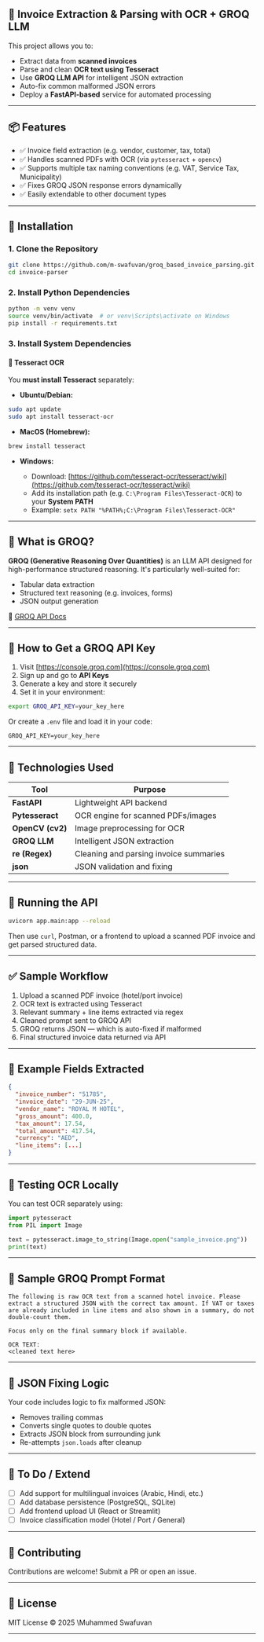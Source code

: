 ## 🧾 Invoice Extraction & Parsing with OCR + GROQ LLM

This project allows you to:

* Extract data from **scanned invoices**
* Parse and clean **OCR text using Tesseract**
* Use **GROQ LLM API** for intelligent JSON extraction
* Auto-fix common malformed JSON errors
* Deploy a **FastAPI-based** service for automated processing

---

## 📦 Features

* ✅ Invoice field extraction (e.g. vendor, customer, tax, total)
* ✅ Handles scanned PDFs with OCR (via `pytesseract` + `opencv`)
* ✅ Supports multiple tax naming conventions (e.g. VAT, Service Tax, Municipality)
* ✅ Fixes GROQ JSON response errors dynamically
* ✅ Easily extendable to other document types

---

## 🔧 Installation

### 1. Clone the Repository

```bash
git clone https://github.com/m-swafuvan/groq_based_invoice_parsing.git
cd invoice-parser
```

### 2. Install Python Dependencies

```bash
python -m venv venv
source venv/bin/activate  # or venv\Scripts\activate on Windows
pip install -r requirements.txt
```

### 3. Install System Dependencies

#### 🧠 Tesseract OCR

You **must install Tesseract** separately:

* **Ubuntu/Debian:**

```bash
sudo apt update
sudo apt install tesseract-ocr
```

* **MacOS (Homebrew):**

```bash
brew install tesseract
```

* **Windows:**

  * Download: [https://github.com/tesseract-ocr/tesseract/wiki](https://github.com/tesseract-ocr/tesseract/wiki)
  * Add its installation path (e.g. `C:\Program Files\Tesseract-OCR`) to your **System PATH**
  * Example: `setx PATH "%PATH%;C:\Program Files\Tesseract-OCR"`

---

## 🧠 What is GROQ?

**GROQ (Generative Reasoning Over Quantities)** is an LLM API designed for high-performance structured reasoning. It's particularly well-suited for:

* Tabular data extraction
* Structured text reasoning (e.g. invoices, forms)
* JSON output generation

📎 [GROQ API Docs](https://console.groq.com/docs)

---

## 🔐 How to Get a GROQ API Key

1. Visit [https://console.groq.com](https://console.groq.com)
2. Sign up and go to **API Keys**
3. Generate a key and store it securely
4. Set it in your environment:

```bash
export GROQ_API_KEY=your_key_here
```

Or create a `.env` file and load it in your code:

```env
GROQ_API_KEY=your_key_here
```

---

## 🧠 Technologies Used

| Tool             | Purpose                                |
| ---------------- | -------------------------------------- |
| **FastAPI**      | Lightweight API backend                |
| **Pytesseract**  | OCR engine for scanned PDFs/images     |
| **OpenCV (cv2)** | Image preprocessing for OCR            |
| **GROQ LLM**     | Intelligent JSON extraction            |
| **re (Regex)**   | Cleaning and parsing invoice summaries |
| **json**         | JSON validation and fixing             |

---

## 🚀 Running the API

```bash
uvicorn app.main:app --reload
```

Then use `curl`, Postman, or a frontend to upload a scanned PDF invoice and get parsed structured data.

---

## ✅ Sample Workflow

1. Upload a scanned PDF invoice (hotel/port invoice)
2. OCR text is extracted using Tesseract
3. Relevant summary + line items extracted via regex
4. Cleaned prompt sent to GROQ API
5. GROQ returns JSON — which is auto-fixed if malformed
6. Final structured invoice data returned via API

---

## 📌 Example Fields Extracted

```json
{
  "invoice_number": "51785",
  "invoice_date": "29-JUN-25",
  "vendor_name": "ROYAL M HOTEL",
  "gross_amount": 400.0,
  "tax_amount": 17.54,
  "total_amount": 417.54,
  "currency": "AED",
  "line_items": [...]
}
```

---

## 🧪 Testing OCR Locally

You can test OCR separately using:

```python
import pytesseract
from PIL import Image

text = pytesseract.image_to_string(Image.open("sample_invoice.png"))
print(text)
```

---

## 📎 Sample GROQ Prompt Format

```text
The following is raw OCR text from a scanned hotel invoice. Please extract a structured JSON with the correct tax amount. If VAT or taxes are already included in line items and also shown in a summary, do not double-count them.

Focus only on the final summary block if available.

OCR TEXT:
<cleaned text here>
```

---

## 🧹 JSON Fixing Logic

Your code includes logic to fix malformed JSON:

* Removes trailing commas
* Converts single quotes to double quotes
* Extracts JSON block from surrounding junk
* Re-attempts `json.loads` after cleanup

---

## 🧊 To Do / Extend

* [ ] Add support for multilingual invoices (Arabic, Hindi, etc.)
* [ ] Add database persistence (PostgreSQL, SQLite)
* [ ] Add frontend upload UI (React or Streamlit)
* [ ] Invoice classification model (Hotel / Port / General)

---

## 🤝 Contributing

Contributions are welcome! Submit a PR or open an issue.

---

## 📜 License

MIT License © 2025 \Muhammed Swafuvan

---
